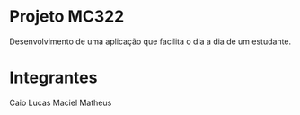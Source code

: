 # Projeto MC322
Desenvolvimento de uma aplicação que facilita o dia a dia de um estudante.
# Integrantes
Caio
Lucas
Maciel
Matheus